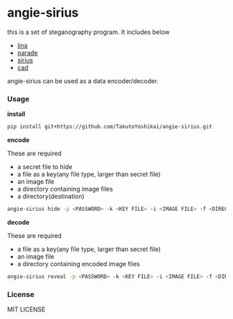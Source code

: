 # angie-sirius
this is a set of steganography program.
It includes below

* [lina](https://github.com/TakutoYoshikai/lina)
* [parade](https://github.com/TakutoYoshikai/parade)
* [sirius](https://github.com/TakutoYoshikai/sirius)
* [cad](https://github.com/TakutoYoshikai/cad)

angie-sirius can be used as a data encoder/decoder.
### Usage
**install**
```bash
pip install git+https://github.com/TakutoYoshikai/angie-sirius.git
```
**encode**

These are required

* a secret file to hide
* a file as a key(any file type, larger than secret file)
* an image file
* a directory containing image files
* a directory(destination)
```bash
angie-sirius hide -p <PASSWORD> -k <KEY FILE> -i <IMAGE FILE> -f <DIRECTORY CONTAINING IMAGE FILES> -t <DESTINATION DIRECTORY> -d <SECRET FILE>
```

**decode**

These are required
* a file as a key(any file type, larger than secret file)
* an image file
* a directory containing encoded image files
```bash
angie-sirius reveal -p <PASSWORD> -k <KEY FILE> -i <IMAGE FILE> -f <DIRECTORY CONTAINING ENCODED IMAGE FILES> -o <OUTPUT FILE>
```

### License
MIT LICENSE
